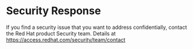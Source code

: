 # Security Response
If you find a security issue that you want to address confidentially, contact the Red Hat product Security team. 
Details at https://access.redhat.com/security/team/contact